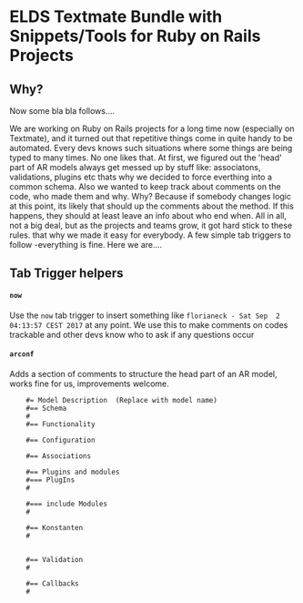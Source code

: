 # ELDS Textmate Bundle with Snippets/Tools for Ruby on Rails Projects

## Why?
Now some bla bla follows....

We are working on Ruby on Rails projects for a long time now (especially on Textmate), and it turned out that repetitive things come in quite handy to be automated.
Every devs knows such situations where some things are being typed to many times. No one likes that.
At first, we figured out the 'head' part of AR models always get messed up by stuff like: associatons, validations, plugins etc thats why we decided to force everthing into a common schema.
Also we wanted to keep track about comments on the code, who made them and why. Why? Because if somebody changes logic at this point, its likely that should up the comments about the method. If this happens, they should at least leave an info about who end when.
All in all, not a big deal, but as the projects and teams grow, it got hard stick to these rules. that why we made it easy for everybody. A few simple tab triggers to follow -everything is fine.
Here we are....

## Tab Trigger helpers

#### `now`
Use the `now` tab trigger to insert something like `florianeck - Sat Sep  2 04:13:57 CEST 2017` at any point. We use this to make comments on codes trackable and other devs know who to ask if any questions occur

#### `arconf`
Adds a  section of comments to structure the head part of an AR model, works fine for us, improvements welcome.
````
    #= Model Description  (Replace with model name)
    #== Schema
    #
    #== Functionality

    #== Configuration

    #== Associations

    #== Plugins and modules
    #=== PlugIns
    #

    #=== include Modules
    #

    #== Konstanten
    #


    #== Validation
    # 

    #== Callbacks
    #
````

